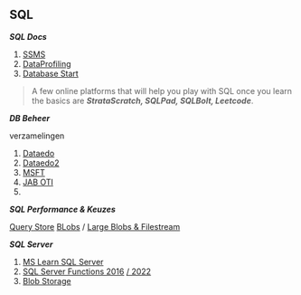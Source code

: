 ## SQL

**_SQL Docs_**

1. [SSMS](https://learn.microsoft.com/en-us/sql/ssms/sql-server-management-studio-ssms?view=sql-server-ver16)
2. [DataProfiling](https://dataedo.com/kb/query/sql-server/data-profiling-data-quality)
3. [Database Start](https://www.databasestar.com/sql-practice/)

> A few online platforms that will help you play with SQL once you learn the basics are **_StrataScratch, SQLPad, SQLBolt, Leetcode_**.

**_DB Beheer_**

verzamelingen

1. [Dataedo](https://dataedo.com/kb/query/sql-server)
2. [Dataedo2](https://dataedo.com/blog/useful-sql-server-data-dictionary-queries-every-dba-should-have)
3. [MSFT](https://social.technet.microsoft.com/wiki/contents/articles/13198.useful-tsql-scripts-for-your-dba-toolbox.aspx)
4. [JAB OTI](https://ourtechideas.com/tsql-queries-used-by-sql-dba-in-day-to-day/)
5.

**_SQL Performance & Keuzes_**

[Query Store](https://learn.microsoft.com/en-us/sql/relational-databases/performance/monitoring-performance-by-using-the-query-store)
[BLobs](https://stackoverflow.com/questions/5613898/storing-images-in-sql-server) / [Large Blobs & Filestream](https://learn.microsoft.com/en-us/sql/relational-databases/blob/binary-large-object-blob-data-sql-server?view=sql-server-ver16)

**_SQL Server_**

1. [MS Learn SQL Server](https://learn.microsoft.com/en-us/sql/sql-server/)
2. [SQL Server Functions 2016](https://learn.microsoft.com/en-us/sql/t-sql/functions/functions?view=sql-server-ver15&source=docs) [/ 2022](https://learn.microsoft.com/en-us/sql/t-sql/functions/functions?view=sql-server-ver16&source=docs)
3. [Blob Storage](https://www.sqlshack.com/understanding-azure-blob-storage-and-its-uses-in-sql-server/)
